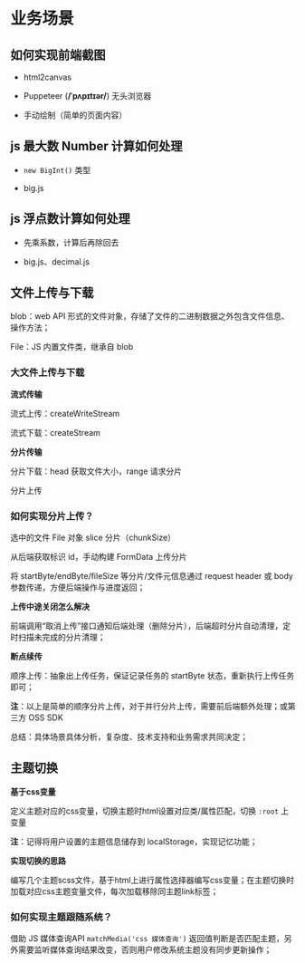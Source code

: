 # 业务场景

## 如何实现前端截图

- html2canvas

- Puppeteer (**/ˈpʌpɪtɪər/**) 无头浏览器

- 手动绘制（简单的页面内容）

## js 最大数 Number 计算如何处理

- `new BigInt()` 类型

- big.js

## js 浮点数计算如何处理

- 先乘系数，计算后再除回去

- big.js、decimal.js

## 文件上传与下载

blob：web API 形式的文件对象，存储了文件的二进制数据之外包含文件信息、操作方法；

File：JS 内置文件类，继承自 blob

### 大文件上传与下载

**流式传输**

流式上传：createWriteStream

流式下载：createStream

**分片传输**

分片下载：head 获取文件大小，range 请求分片

分片上传

### 如何实现分片上传？

选中的文件 File 对象 slice 分片（chunkSize）

从后端获取标识 id，手动构建 FormData 上传分片

将 startByte/endByte/fileSize 等分片/文件元信息通过 request header 或 body 参数传递，方便后端操作与进度返回；

**上传中途关闭怎么解决**

前端调用“取消上传”接口通知后端处理（删除分片），后端超时分片自动清理，定时扫描未完成的分片清理；

**断点续传**

顺序上传：抽象出上传任务，保证记录任务的 startByte 状态，重新执行上传任务即可；

**注**：以上是简单的顺序分片上传，对于并行分片上传，需要前后端额外处理；或第三方 OSS SDK

总结：具体场景具体分析，复杂度、技术支持和业务需求共同决定；

## 主题切换

**基于css变量**

定义主题对应的css变量，切换主题时html设置对应类/属性匹配，切换 `:root` 上变量

**注**：记得将用户设置的主题信息储存到 localStorage，实现记忆功能；

**实现切换的思路**

编写几个主题scss文件，基于html上进行属性选择器编写css变量；在主题切换时加载对应css主题变量文件，每次加载移除同主题link标签；

### 如何实现主题跟随系统？

借助 JS 媒体查询API `matchMedia('css 媒体查询')` 返回值判断是否匹配主题，另外需要监听媒体查询结果改变，否则用户修改系统主题没有同步更新操作；
